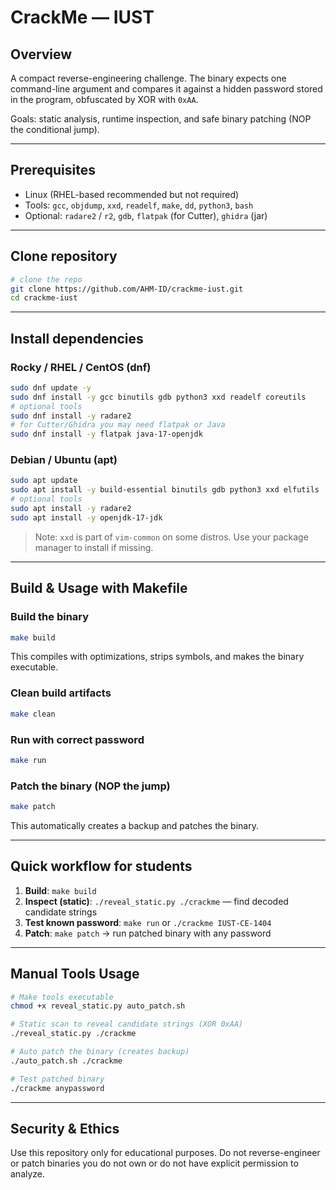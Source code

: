 # CrackMe — IUST

## Overview

A compact reverse-engineering challenge. The binary expects one command-line argument and compares it against a hidden password stored in the program, obfuscated by XOR with `0xAA`.

Goals: static analysis, runtime inspection, and safe binary patching (NOP the conditional jump).

---

## Prerequisites

* Linux (RHEL-based recommended but not required)
* Tools: `gcc`, `objdump`, `xxd`, `readelf`, `make`, `dd`, `python3`, `bash`
* Optional: `radare2` / `r2`, `gdb`, `flatpak` (for Cutter), `ghidra` (jar)

---

## Clone repository

```bash
# clone the repo
git clone https://github.com/AHM-ID/crackme-iust.git
cd crackme-iust
```

---

## Install dependencies

### Rocky / RHEL / CentOS (dnf)

```bash
sudo dnf update -y
sudo dnf install -y gcc binutils gdb python3 xxd readelf coreutils
# optional tools
sudo dnf install -y radare2
# for Cutter/Ghidra you may need flatpak or Java
sudo dnf install -y flatpak java-17-openjdk
```

### Debian / Ubuntu (apt)

```bash
sudo apt update
sudo apt install -y build-essential binutils gdb python3 xxd elfutils
# optional tools
sudo apt install -y radare2
sudo apt install -y openjdk-17-jdk
```

> Note: `xxd` is part of `vim-common` on some distros. Use your package manager to install if missing.

---

## Build & Usage with Makefile

### Build the binary
```bash
make build
```
This compiles with optimizations, strips symbols, and makes the binary executable.

### Clean build artifacts
```bash
make clean
```

### Run with correct password
```bash
make run
```

### Patch the binary (NOP the jump)
```bash
make patch
```
This automatically creates a backup and patches the binary.

---

## Quick workflow for students

1. **Build**: `make build`
2. **Inspect (static)**: `./reveal_static.py ./crackme` — find decoded candidate strings
3. **Test known password**: `make run` or `./crackme IUST-CE-1404`
4. **Patch**: `make patch` → run patched binary with any password

---

## Manual Tools Usage

```bash
# Make tools executable
chmod +x reveal_static.py auto_patch.sh

# Static scan to reveal candidate strings (XOR 0xAA)
./reveal_static.py ./crackme

# Auto patch the binary (creates backup)
./auto_patch.sh ./crackme

# Test patched binary
./crackme anypassword
```

---

## Security & Ethics

Use this repository only for educational purposes. Do not reverse-engineer or patch binaries you do not own or do not have explicit permission to analyze.